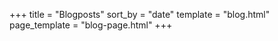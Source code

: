 +++
title = "Blogposts"
sort_by = "date"
template = "blog.html"
page_template = "blog-page.html"
+++
